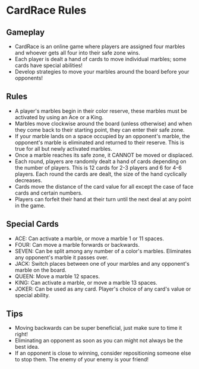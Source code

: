 # CardRace Rules

## Gameplay

- CardRace is an online game where players are assigned four marbles and whoever gets all four into their safe zone wins.
- Each player is dealt a hand of cards to move individual marbles; some cards have special abilities!
- Develop strategies to move your marbles around the board before your opponents!

## Rules

- A player's marbles begin in their color reserve, these marbles must be activated by using an Ace or a King.
- Marbles move clockwise around the board (unless otherwise) and when they come back to their starting point, they can enter their safe zone.
- If your marble lands on a space occupied by an opponent's marble, the opponent's marble is eliminated and returned to their reserve. This is true for all but newly activated marbles.
- Once a marble reaches its safe zone, it CANNOT be moved or displaced.
- Each round, players are randomly dealt a hand of cards depending on the number of players. This is 12 cards for 2-3 players and 6 for 4-6 players. Each round the cards are dealt, the size of the hand cyclically decreases.
- Cards move the distance of the card value for all except the case of face cards and certain numbers.
- Players can forfeit their hand at their turn until the next deal at any point in the game.

## Special Cards

- ACE: Can activate a marble, or move a marble 1 or 11 spaces.
- FOUR: Can move a marble forwards or backwards.
- SEVEN: Can be split among any number of a color's marbles. Eliminates any opponent's marble it passes over.
- JACK: Switch places between one of your marbles and any opponent's marble on the board.
- QUEEN: Move a marble 12 spaces.
- KING: Can activate a marble, or move a marble 13 spaces.
- JOKER: Can be used as any card. Player's choice of any card's value or special ability.

## Tips

- Moving backwards can be super beneficial, just make sure to time it right!
- Eliminating an opponent as soon as you can might not always be the best idea.
- If an opponent is close to winning, consider repositioning someone else to stop them. The enemy of your enemy is your friend!
